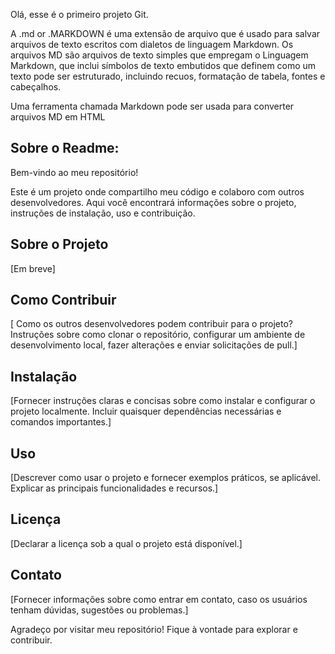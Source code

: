 Olá, esse é o primeiro projeto Git.

A .md or .MARKDOWN é uma extensão de arquivo que é usado para salvar arquivos de texto escritos com dialetos de linguagem Markdown. Os arquivos MD são arquivos de texto simples que empregam o Linguagem Markdown, que inclui símbolos de texto embutidos que definem como um texto pode ser estruturado, incluindo recuos, formatação de tabela, fontes e cabeçalhos.

Uma ferramenta chamada Markdown pode ser usada para converter arquivos MD em HTML

## Sobre o Readme:

Bem-vindo ao meu repositório!

Este é um projeto onde compartilho meu código e colaboro com outros desenvolvedores. Aqui você encontrará informações sobre o projeto, instruções de instalação, uso e contribuição.

## Sobre o Projeto

[Em breve]

## Como Contribuir

[ Como os outros desenvolvedores podem contribuir para o projeto? Instruções sobre como clonar o repositório, configurar um ambiente de desenvolvimento local, fazer alterações e enviar solicitações de pull.]

## Instalação

[Fornecer instruções claras e concisas sobre como instalar e configurar o projeto localmente. Incluir quaisquer dependências necessárias e comandos importantes.]

## Uso

[Descrever como usar o projeto e fornecer exemplos práticos, se aplicável. Explicar as principais funcionalidades e recursos.]

## Licença

[Declarar a licença sob a qual o projeto está disponível.]

## Contato

[Fornecer informações sobre como entrar em contato, caso os usuários tenham dúvidas, sugestões ou problemas.]

Agradeço por visitar meu repositório! Fique à vontade para explorar e contribuir.

